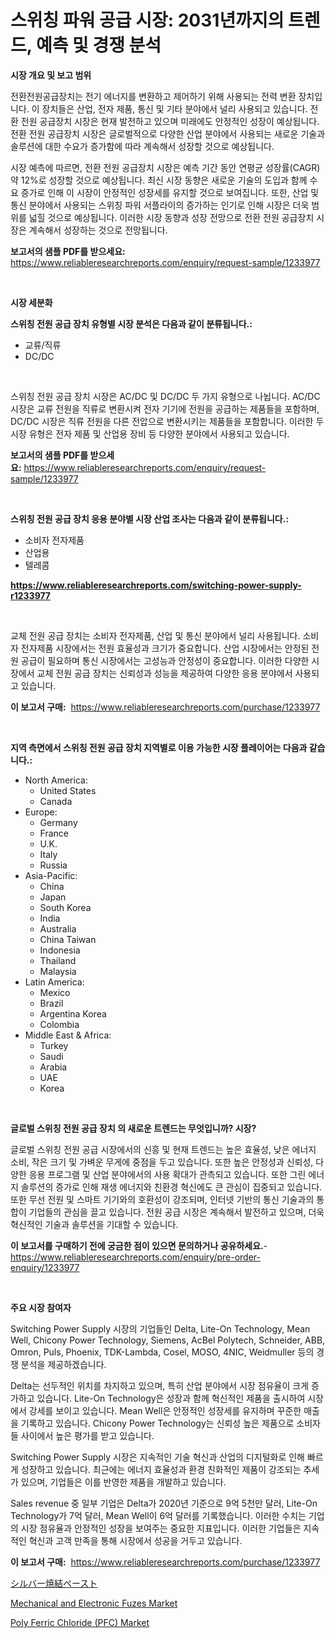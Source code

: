 <p><h1>스위칭 파워 공급 시장: 2031년까지의 트렌드, 예측 및 경쟁 분석</h1></p><p><strong>시장 개요 및 보고 범위</strong></p>
<p><p>전환전원공급장치는 전기 에너지를 변환하고 제어하기 위해 사용되는 전력 변환 장치입니다. 이 장치들은 산업, 전자 제품, 통신 및 기타 분야에서 널리 사용되고 있습니다. 전환 전원 공급장치 시장은 현재 발전하고 있으며 미래에도 안정적인 성장이 예상됩니다. 전환 전원 공급장치 시장은 글로벌적으로 다양한 산업 분야에서 사용되는 새로운 기술과 솔루션에 대한 수요가 증가함에 따라 계속해서 성장할 것으로 예상됩니다.</p><p>시장 예측에 따르면, 전환 전원 공급장치 시장은 예측 기간 동안 연평균 성장률(CAGR) 약 12%로 성장할 것으로 예상됩니다. 최신 시장 동향은 새로운 기술의 도입과 함께 수요 증가로 인해 이 시장이 안정적인 성장세를 유지할 것으로 보여집니다. 또한, 산업 및 통신 분야에서 사용되는 스위칭 파워 서플라이의 증가하는 인기로 인해 시장은 더욱 범위를 넓힐 것으로 예상됩니다. 이러한 시장 동향과 성장 전망으로 전환 전원 공급장치 시장은 계속해서 성장하는 것으로 전망됩니다.</p></p>
<p><strong>보고서의 샘플 PDF를 받으세요:</strong> <a href="https://www.reliableresearchreports.com/enquiry/request-sample/1233977">https://www.reliableresearchreports.com/enquiry/request-sample/1233977</a></p>
<p>&nbsp;</p>
<p><strong>시장 세분화</strong></p>
<p><strong>스위칭 전원 공급 장치 유형별 시장 분석은 다음과 같이 분류됩니다.:</strong></p>
<p><ul><li>교류/직류</li><li>DC/DC</li></ul></p>
<p>&nbsp;</p>
<p><p>스위칭 전원 공급 장치 시장은 AC/DC 및 DC/DC 두 가지 유형으로 나뉩니다. AC/DC 시장은 교류 전원을 직류로 변환시켜 전자 기기에 전원을 공급하는 제품들을 포함하며, DC/DC 시장은 직류 전원을 다른 전압으로 변환시키는 제품들을 포함합니다. 이러한 두 시장 유형은 전자 제품 및 산업용 장비 등 다양한 분야에서 사용되고 있습니다.</p></p>
<p><strong>보고서의 샘플 PDF를 받으세요:</strong>&nbsp;<a href="https://www.reliableresearchreports.com/enquiry/request-sample/1233977">https://www.reliableresearchreports.com/enquiry/request-sample/1233977</a></p>
<p>&nbsp;</p>
<p><strong> 스위칭 전원 공급 장치 응용 분야별 시장 산업 조사는 다음과 같이 분류됩니다.:</strong></p>
<p><ul><li>소비자 전자제품</li><li>산업용</li><li>텔레콤</li></ul></p>
<p><strong><a href="https://www.reliableresearchreports.com/switching-power-supply-r1233977">https://www.reliableresearchreports.com/switching-power-supply-r1233977</a></strong></p>
<p>&nbsp;</p>
<p><p>교체 전원 공급 장치는 소비자 전자제품, 산업 및 통신 분야에서 널리 사용됩니다. 소비자 전자제품 시장에서는 전원 효율성과 크기가 중요합니다. 산업 시장에서는 안정된 전원 공급이 필요하며 통신 시장에서는 고성능과 안정성이 중요합니다. 이러한 다양한 시장에서 교체 전원 공급 장치는 신뢰성과 성능을 제공하여 다양한 응용 분야에서 사용되고 있습니다.</p></p>
<p><strong>이 보고서 구매:</strong>&nbsp; <a href="https://www.reliableresearchreports.com/purchase/1233977">https://www.reliableresearchreports.com/purchase/1233977</a></p>
<p>&nbsp;</p>
<p><strong>지역 측면에서 스위칭 전원 공급 장치 지역별로 이용 가능한 시장 플레이어는 다음과 같습니다.:</strong></p>
<p><ul>
    <li>
        North America:
        <ul>
            <li>United States</li>
            <li>Canada</li>
        </ul>
    </li>
    <li>
        Europe:
        <ul>
            <li>Germany</li>
            <li>France</li>
            <li>U.K.</li>
            <li>Italy</li>
            <li>Russia</li>
        </ul>
    </li>
    <li>
        Asia-Pacific:
        <ul>
            <li>China</li>
            <li>Japan</li>
            <li>South Korea</li>
            <li>India</li>
            <li>Australia</li>
            <li>China Taiwan</li>
            <li>Indonesia</li>
            <li>Thailand</li>
            <li>Malaysia</li>
        </ul>
    </li>
    <li>
        Latin America:
        <ul>
            <li>Mexico</li>
            <li>Brazil</li>
            <li>Argentina Korea</li>
            <li>Colombia</li>
        </ul>
    </li>
    <li>
        Middle East & Africa:
        <ul>
            <li>Turkey</li>
            <li>Saudi</li>
            <li>Arabia</li>
            <li>UAE</li>
            <li>Korea</li>
        </ul>
    </li>
    </ul></p>
<p>&nbsp;</p>
<p><strong>글로벌 스위칭 전원 공급 장치 의 새로운 트렌드는 무엇입니까? 시장?</strong></p>
<p><p>글로벌 스위칭 전원 공급 시장에서의 신흥 및 현재 트렌드는 높은 효율성, 낮은 에너지 소비, 작은 크기 및 가벼운 무게에 중점을 두고 있습니다. 또한 높은 안정성과 신뢰성, 다양한 응용 프로그램 및 산업 분야에서의 사용 확대가 관측되고 있습니다. 또한 그린 에너지 솔루션의 증가로 인해 재생 에너지와 친환경 혁신에도 큰 관심이 집중되고 있습니다. 또한 무선 전원 및 스마트 기기와의 호환성이 강조되며, 인터넷 기반의 통신 기술과의 통합이 기업들의 관심을 끌고 있습니다. 전원 공급 시장은 계속해서 발전하고 있으며, 더욱 혁신적인 기술과 솔루션을 기대할 수 있습니다.</p></p>
<p><strong>이 보고서를 구매하기 전에 궁금한 점이 있으면 문의하거나 공유하세요.</strong>- <a href="https://www.reliableresearchreports.com/enquiry/pre-order-enquiry/1233977">https://www.reliableresearchreports.com/enquiry/pre-order-enquiry/1233977</a></p>
<p>&nbsp;</p>
<p><strong>주요 시장 참여자</strong></p>
<p><p>Switching Power Supply 시장의 기업들인 Delta, Lite-On Technology, Mean Well, Chicony Power Technology, Siemens, AcBel Polytech, Schneider, ABB, Omron, Puls, Phoenix, TDK-Lambda, Cosel, MOSO, 4NIC, Weidmuller 등의 경쟁 분석을 제공하겠습니다. </p><p>Delta는 선두적인 위치를 차지하고 있으며, 특히 산업 분야에서 시장 점유율이 크게 증가하고 있습니다. Lite-On Technology은 성장과 함께 혁신적인 제품을 출시하여 시장에서 강세를 보이고 있습니다. Mean Well은 안정적인 성장세를 유지하며 꾸준한 매출을 기록하고 있습니다. Chicony Power Technology는 신뢰성 높은 제품으로 소비자들 사이에서 높은 평가를 받고 있습니다.</p><p>Switching Power Supply 시장은 지속적인 기술 혁신과 산업의 디지털화로 인해 빠르게 성장하고 있습니다. 최근에는 에너지 효율성과 환경 친화적인 제품이 강조되는 추세가 있으며, 기업들은 이를 반영한 제품을 개발하고 있습니다.</p><p>Sales revenue 중 일부 기업은 Delta가 2020년 기준으로 9억 5천만 달러, Lite-On Technology가 7억 달러, Mean Well이 6억 달러를 기록했습니다. 이러한 수치는 기업의 시장 점유율과 안정적인 성장을 보여주는 중요한 지표입니다. 이러한 기업들은 지속적인 혁신과 고객 만족을 통해 시장에서 성공을 거두고 있습니다.</p></p>
<p><strong>이 보고서 구매:</strong>&nbsp;&nbsp;<a href="https://www.reliableresearchreports.com/purchase/1233977">https://www.reliableresearchreports.com/purchase/1233977</a></p>
<p><p><a href="https://github.com/mreklxf44233/Market-Research-Report-List-1/blob/main/736104325012.md">シルバー焼結ペースト</a></p><p><a href="https://github.com/CliffMedina6/Market-Research-Report-List-4/blob/main/mechanical-and-electronic-fuzes-market.md">Mechanical and Electronic Fuzes Market</a></p><p><a href="https://skillful-vermicelli-b89.notion.site/Poly-Ferric-Chloride-PFC-Market-Size-and-Market-Trends-Complete-Industry-Overview-2024-to-2031-041d550a13864bcb839028ed620509d9">Poly Ferric Chloride (PFC) Market</a></p></p>